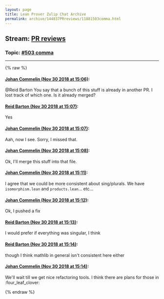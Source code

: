```yaml
---
layout: page
title: Lean Prover Zulip Chat Archive 
permalink: archive/144837PRreviews/11881503comma.html
---
```


## Stream: [PR reviews](index.html)
### Topic: [#503 comma](11881503comma.html)

---


{% raw %}
#### [ Johan Commelin (Nov 30 2018 at 15:06)](https://leanprover.zulipchat.com/#narrow/stream/144837-PR%20reviews/topic/%23503%20comma/near/148863048):
<p><span class="user-mention" data-user-id="110032">@Reid Barton</span> You say that a bunch of this stuff is already in another PR. I lost track of which one. Is it already merged?</p>

#### [ Reid Barton (Nov 30 2018 at 15:07)](https://leanprover.zulipchat.com/#narrow/stream/144837-PR%20reviews/topic/%23503%20comma/near/148863080):
<p>Yes</p>

#### [ Johan Commelin (Nov 30 2018 at 15:07)](https://leanprover.zulipchat.com/#narrow/stream/144837-PR%20reviews/topic/%23503%20comma/near/148863092):
<p>Aah, now I see. Sorry, I missed that.</p>

#### [ Johan Commelin (Nov 30 2018 at 15:08)](https://leanprover.zulipchat.com/#narrow/stream/144837-PR%20reviews/topic/%23503%20comma/near/148863135):
<p>Ok, I'll merge this stuff into that file.</p>

#### [ Johan Commelin (Nov 30 2018 at 15:11)](https://leanprover.zulipchat.com/#narrow/stream/144837-PR%20reviews/topic/%23503%20comma/near/148863292):
<p>I agree that we could be more consistent about sing/plurals. We have <code>isomorphism.lean</code> and <code>products.lean</code>... etc...</p>

#### [ Johan Commelin (Nov 30 2018 at 15:12)](https://leanprover.zulipchat.com/#narrow/stream/144837-PR%20reviews/topic/%23503%20comma/near/148863359):
<p>Ok, I pushed a fix</p>

#### [ Reid Barton (Nov 30 2018 at 15:13)](https://leanprover.zulipchat.com/#narrow/stream/144837-PR%20reviews/topic/%23503%20comma/near/148863424):
<p>I would prefer if everything was singular, I think</p>

#### [ Reid Barton (Nov 30 2018 at 15:14)](https://leanprover.zulipchat.com/#narrow/stream/144837-PR%20reviews/topic/%23503%20comma/near/148863432):
<p>though I think mathlib in general isn't consistent here either</p>

#### [ Johan Commelin (Nov 30 2018 at 15:14)](https://leanprover.zulipchat.com/#narrow/stream/144837-PR%20reviews/topic/%23503%20comma/near/148863489):
<p>We'll wait till we get nice refactoring tools. I think there are plans for those in <span class="emoji emoji-1f340" title="four leaf clover">:four_leaf_clover:</span></p>


{% endraw %}
